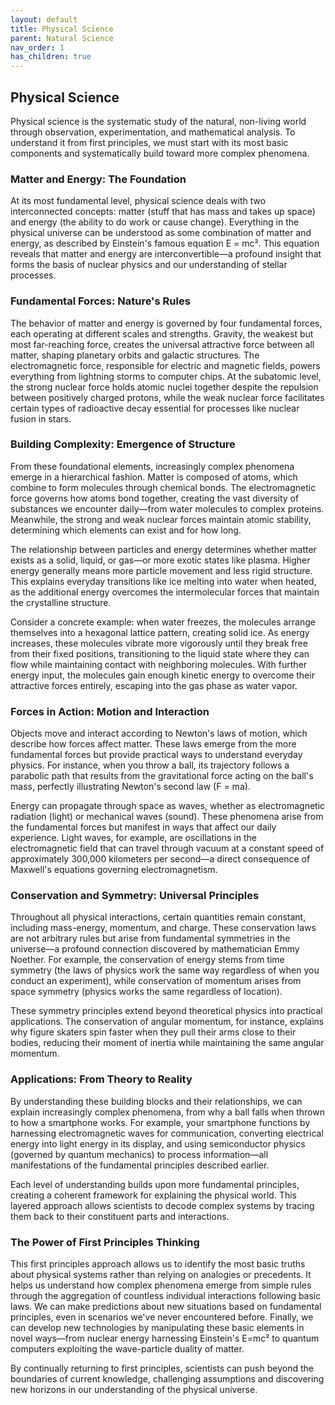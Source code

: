 ```yaml
---
layout: default
title: Physical Science
parent: Natural Science
nav_order: 1
has_children: true
---
```


## Physical Science

Physical science is the systematic study of the natural, non-living world through observation, experimentation, and mathematical analysis. To understand it from first principles, we must start with its most basic components and systematically build toward more complex phenomena.

### Matter and Energy: The Foundation

At its most fundamental level, physical science deals with two interconnected concepts: matter (stuff that has mass and takes up space) and energy (the ability to do work or cause change). Everything in the physical universe can be understood as some combination of matter and energy, as described by Einstein's famous equation E = mc². This equation reveals that matter and energy are interconvertible—a profound insight that forms the basis of nuclear physics and our understanding of stellar processes.

### Fundamental Forces: Nature's Rules

The behavior of matter and energy is governed by four fundamental forces, each operating at different scales and strengths. Gravity, the weakest but most far-reaching force, creates the universal attractive force between all matter, shaping planetary orbits and galactic structures. The electromagnetic force, responsible for electric and magnetic fields, powers everything from lightning storms to computer chips. At the subatomic level, the strong nuclear force holds atomic nuclei together despite the repulsion between positively charged protons, while the weak nuclear force facilitates certain types of radioactive decay essential for processes like nuclear fusion in stars.

### Building Complexity: Emergence of Structure

From these foundational elements, increasingly complex phenomena emerge in a hierarchical fashion. Matter is composed of atoms, which combine to form molecules through chemical bonds. The electromagnetic force governs how atoms bond together, creating the vast diversity of substances we encounter daily—from water molecules to complex proteins. Meanwhile, the strong and weak nuclear forces maintain atomic stability, determining which elements can exist and for how long.

The relationship between particles and energy determines whether matter exists as a solid, liquid, or gas—or more exotic states like plasma. Higher energy generally means more particle movement and less rigid structure. This explains everyday transitions like ice melting into water when heated, as the additional energy overcomes the intermolecular forces that maintain the crystalline structure.

Consider a concrete example: when water freezes, the molecules arrange themselves into a hexagonal lattice pattern, creating solid ice. As energy increases, these molecules vibrate more vigorously until they break free from their fixed positions, transitioning to the liquid state where they can flow while maintaining contact with neighboring molecules. With further energy input, the molecules gain enough kinetic energy to overcome their attractive forces entirely, escaping into the gas phase as water vapor.

### Forces in Action: Motion and Interaction

Objects move and interact according to Newton's laws of motion, which describe how forces affect matter. These laws emerge from the more fundamental forces but provide practical ways to understand everyday physics. For instance, when you throw a ball, its trajectory follows a parabolic path that results from the gravitational force acting on the ball's mass, perfectly illustrating Newton's second law (F = ma).

Energy can propagate through space as waves, whether as electromagnetic radiation (light) or mechanical waves (sound). These phenomena arise from the fundamental forces but manifest in ways that affect our daily experience. Light waves, for example, are oscillations in the electromagnetic field that can travel through vacuum at a constant speed of approximately 300,000 kilometers per second—a direct consequence of Maxwell's equations governing electromagnetism.

### Conservation and Symmetry: Universal Principles

Throughout all physical interactions, certain quantities remain constant, including mass-energy, momentum, and charge. These conservation laws are not arbitrary rules but arise from fundamental symmetries in the universe—a profound connection discovered by mathematician Emmy Noether. For example, the conservation of energy stems from time symmetry (the laws of physics work the same way regardless of when you conduct an experiment), while conservation of momentum arises from space symmetry (physics works the same regardless of location).

These symmetry principles extend beyond theoretical physics into practical applications. The conservation of angular momentum, for instance, explains why figure skaters spin faster when they pull their arms close to their bodies, reducing their moment of inertia while maintaining the same angular momentum.

### Applications: From Theory to Reality

By understanding these building blocks and their relationships, we can explain increasingly complex phenomena, from why a ball falls when thrown to how a smartphone works. For example, your smartphone functions by harnessing electromagnetic waves for communication, converting electrical energy into light energy in its display, and using semiconductor physics (governed by quantum mechanics) to process information—all manifestations of the fundamental principles described earlier.

Each level of understanding builds upon more fundamental principles, creating a coherent framework for explaining the physical world. This layered approach allows scientists to decode complex systems by tracing them back to their constituent parts and interactions.

### The Power of First Principles Thinking

This first principles approach allows us to identify the most basic truths about physical systems rather than relying on analogies or precedents. It helps us understand how complex phenomena emerge from simple rules through the aggregation of countless individual interactions following basic laws. We can make predictions about new situations based on fundamental principles, even in scenarios we've never encountered before. Finally, we can develop new technologies by manipulating these basic elements in novel ways—from nuclear energy harnessing Einstein's E=mc² to quantum computers exploiting the wave-particle duality of matter.

By continually returning to first principles, scientists can push beyond the boundaries of current knowledge, challenging assumptions and discovering new horizons in our understanding of the physical universe.
